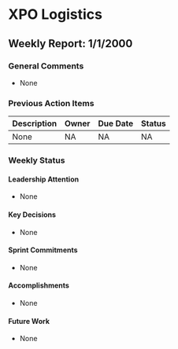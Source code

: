 # XPO Logistics

## Weekly Report: 1/1/2000

### General Comments

- None

### Previous Action Items

| Description | Owner | Due Date | Status |
| ----------- | ----- | -------- | ------ |
| None        | NA    | NA       | NA     |

### Weekly Status

#### Leadership Attention

- None

#### Key Decisions

- None

#### Sprint Commitments

- None

#### Accomplishments

- None

#### Future Work

- None


